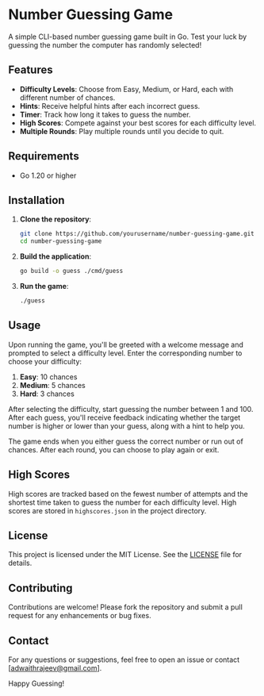 # Number Guessing Game

A simple CLI-based number guessing game built in Go. Test your luck by guessing the number the computer has randomly selected!

## Features

- **Difficulty Levels**: Choose from Easy, Medium, or Hard, each with different number of chances.
- **Hints**: Receive helpful hints after each incorrect guess.
- **Timer**: Track how long it takes to guess the number.
- **High Scores**: Compete against your best scores for each difficulty level.
- **Multiple Rounds**: Play multiple rounds until you decide to quit.

## Requirements

- Go 1.20 or higher

## Installation

1. **Clone the repository**:

    ```bash
    git clone https://github.com/yourusername/number-guessing-game.git
    cd number-guessing-game
    ```

2. **Build the application**:

    ```bash
    go build -o guess ./cmd/guess
    ```

3. **Run the game**:

    ```bash
    ./guess
    ```

## Usage

Upon running the game, you'll be greeted with a welcome message and prompted to select a difficulty level. Enter the corresponding number to choose your difficulty:

1. **Easy**: 10 chances
2. **Medium**: 5 chances
3. **Hard**: 3 chances

After selecting the difficulty, start guessing the number between 1 and 100. After each guess, you'll receive feedback indicating whether the target number is higher or lower than your guess, along with a hint to help you.

The game ends when you either guess the correct number or run out of chances. After each round, you can choose to play again or exit.

## High Scores

High scores are tracked based on the fewest number of attempts and the shortest time taken to guess the number for each difficulty level. High scores are stored in `highscores.json` in the project directory.

## License

This project is licensed under the MIT License. See the [LICENSE](LICENSE) file for details.

## Contributing

Contributions are welcome! Please fork the repository and submit a pull request for any enhancements or bug fixes.

## Contact

For any questions or suggestions, feel free to open an issue or contact [adwaithrajeev@gmail.com].

Happy Guessing!
